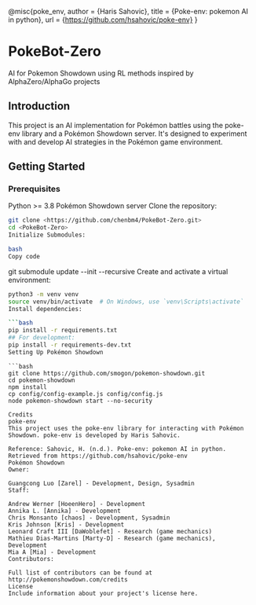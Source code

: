 



@misc{poke_env,
    author       = {Haris Sahovic},
    title        = {Poke-env: pokemon AI in python},
    url          = {https://github.com/hsahovic/poke-env}
}

# PokeBot-Zero
AI for Pokemon Showdown using RL methods inspired by AlphaZero/AlphaGo projects

## Introduction
This project is an AI implementation for Pokémon battles using the poke-env library and a Pokémon Showdown server. It's designed to experiment with and develop AI strategies in the Pokémon game environment.

## Getting Started

### Prerequisites
Python >= 3.8
Pokémon Showdown server
Clone the repository:

```bash
git clone <https://github.com/chenbm4/PokeBot-Zero.git>
cd <PokeBot-Zero>
Initialize Submodules:

bash
Copy code
```
git submodule update --init --recursive
Create and activate a virtual environment:

```bash
python3 -m venv venv
source venv/bin/activate  # On Windows, use `venv\Scripts\activate`
Install dependencies:

```bash
pip install -r requirements.txt
## For development:
pip install -r requirements-dev.txt
Setting Up Pokémon Showdown
```
```
```bash
git clone https://github.com/smogon/pokemon-showdown.git
cd pokemon-showdown
npm install
cp config/config-example.js config/config.js
node pokemon-showdown start --no-security

Credits
poke-env
This project uses the poke-env library for interacting with Pokémon Showdown. poke-env is developed by Haris Sahovic.

Reference: Sahovic, H. (n.d.). Poke-env: pokemon AI in python. Retrieved from https://github.com/hsahovic/poke-env
Pokémon Showdown
Owner:

Guangcong Luo [Zarel] - Development, Design, Sysadmin
Staff:

Andrew Werner [HoeenHero] - Development
Annika L. [Annika] - Development
Chris Monsanto [chaos] - Development, Sysadmin
Kris Johnson [Kris] - Development
Leonard Craft III [DaWoblefet] - Research (game mechanics)
Mathieu Dias-Martins [Marty-D] - Research (game mechanics), Development
Mia A [Mia] - Development
Contributors:

Full list of contributors can be found at http://pokemonshowdown.com/credits
License
Include information about your project's license here.
```